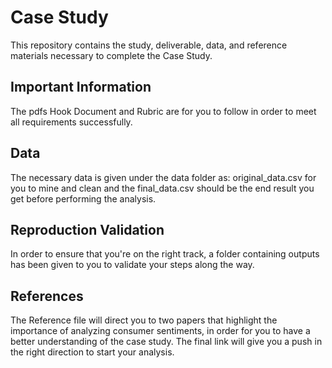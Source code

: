 # Case Study
This repository contains the study, deliverable, data, and reference materials necessary to complete the Case Study.

## Important Information
The pdfs Hook Document and Rubric are for you to follow in order to meet all requirements successfully.

## Data
The necessary data is given under the data folder as: original_data.csv for you to mine and clean and the final_data.csv should be the end result you get before performing the analysis.

## Reproduction Validation
In order to ensure that you're on the right track, a folder containing outputs has been given to you to validate your steps along the way.

## References
The Reference file will direct you to two papers that highlight the importance of analyzing consumer sentiments, in order for you to have a better understanding of the case study. The final link will give you a push in the right direction to start your analysis.
